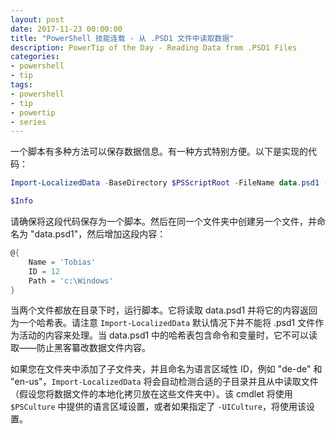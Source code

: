 ```yaml
---
layout: post
date: 2017-11-23 00:00:00
title: "PowerShell 技能连载 - 从 .PSD1 文件中读取数据"
description: PowerTip of the Day - Reading Data from .PSD1 Files
categories:
- powershell
- tip
tags:
- powershell
- tip
- powertip
- series
---
```

一个脚本有多种方法可以保存数据信息。有一种方式特别方便。以下是实现的代码：

```powershell
Import-LocalizedData -BaseDirectory $PSScriptRoot -FileName data.psd1 -BindingVariable Info

$Info
```

请确保将这段代码保存为一个脚本。然后在同一个文件夹中创建另一个文件，并命名为 "data.psd1"，然后增加这段内容：

```powershell
@{
    Name = 'Tobias'
    ID = 12
    Path = 'c:\Windows'
}
```

当两个文件都放在目录下时，运行脚本。它将读取 data.psd1 并将它的内容返回为一个哈希表。请注意 `Import-LocalizedData` 默认情况下并不能将 .psd1 文件作为活动的内容来处理。当 data.psd1 中的哈希表包含命令和变量时，它不可以读取——防止黑客纂改数据文件内容。

如果您在文件夹中添加了子文件夹，并且命名为语言区域性 ID，例如 "de-de" 和 "en-us"，`Import-LocalizedData` 将会自动检测合适的子目录并且从中读取文件（假设您将数据文件的本地化拷贝放在这些文件夹中）。该 cmdlet 将使用 `$PSCulture` 中提供的语言区域设置，或者如果指定了 `-UICulture`，将使用该设置。

<!--本文国际来源：[Reading Data from .PSD1 Files](http://community.idera.com/powershell/powertips/b/tips/posts/reading-data-from-psd1-files)-->
